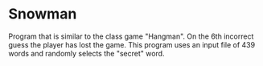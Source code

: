 # Snowman
Program that is similar to the class game "Hangman". On the 6th incorrect guess the player has lost the game. This program uses an input file of 439 words and randomly selects the "secret" word.
